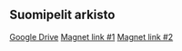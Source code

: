## Suomipelit arkisto

[Google Drive](https://drive.google.com/file/d/1sYzMLo9OswJc4P1xFEAHtyA29IZejZgG/view?usp=sharing)
[Magnet link #1](magnet:?xt=urn:btih:7f6dbc4e60e99da4d1f3dd2827b9613839297a21&dn=Suomipelit&tr=udp%3a%2f%2fexodus.desync.com%3a6969%2fannounce&tr=udp%3a%2f%2fipv4.tracker.harry.lu%3a80%2fannounce&tr=udp%3a%2f%2ftracker.opentrackr.org%3a1337%2fannounce&tr=udp%3a%2f%2ftracker.pirateparty.gr%3a6969%2fannounce&tr=udp%3a%2f%2ftracker.openbittorrent.com%3a80%2fannounce&tr=udp%3a%2f%2fexplodie.org%3a6969%2fannounce&tr=udp%3a%2f%2ftracker.leechers-paradise.org%3a6969%2fannounce&tr=udp%3a%2f%2ftracker.open-internet.nl%3a6969%2fannounce&tr=udp%3a%2f%2ftracker.cyberia.is%3a6969%2fannounce&tr=udp%3a%2f%2ftracker.coppersurfer.tk%3a6969%2fannounce&tr=udp%3a%2f%2ftracker.tiny-vps.com%3a6969%2fannounce&tr=udp%3a%2f%2ftracker.pomf.se%3a80%2fannounce&tr=udp%3a%2f%2ftracker.torrent.eu.org%3a451%2fannounce&tr=udp%3a%2f%2fzephir.monocul.us%3a6969%2fannounce&tr=udp%3a%2f%2ftracker.uw0.xyz%3a6969%2fannounce&tr=udp%3a%2f%2fbt.xxx-tracker.com%3a2710%2fannounce&tr=udp%3a%2f%2fretracker.lanta-net.ru%3a2710%2fannounce&tr=udp%3a%2f%2f9.rarbg.me%3a2710%2fannounce&tr=udp%3a%2f%2f9.rarbg.to%3a2710%2fannounce&tr=udp%3a%2f%2ftracker4.itzmx.com%3a2710%2fannounce&tr=http%3a%2f%2f104.238.198.186%3a8000%2fannounce&tr=udp%3a%2f%2f104.238.198.186%3a8000%2fannounce&tr=ws%3a%2f%2ftracker.btsync.cf%3a2710%2fannounce&tr=wss%3a%2f%2ftracker.openwebtorrent.com%3a443%2fannounce&tr=wss%3a%2f%2ftracker.fastcast.nz%3a443%2fannounce&tr=wss%3a%2f%2ftracker.btorrent.xyz%3a443%2fannounce&tr=http%3a%2f%2ftracker2.wasabii.com.tw%3a6969%2fannounce&tr=http%3a%2f%2fopen.kickasstracker.com%3a80%2fannounce&tr=https%3a%2f%2fopen.kickasstracker.com%3a443%2fannounce&tr=http%3a%2f%2f0d.kebhana.mx%3a443%2fannounce&tr=http%3a%2f%2fservandroidkino.ru%3a80%2fannounce&tr=http%3a%2f%2ftracker.openbittorrent.com%3a80%2fannounce&tr=http%3a%2f%2fbt.dl1234.com%3a80%2fannounce&tr=http%3a%2f%2fannounce.torrentsmd.com%3a6969%2fannounce&tr=http%3a%2f%2fomg.wtftrackr.pw%3a1337%2fannounce&tr=http%3a%2f%2ftracker.tfile.me%3a80%2fannounce&tr=https%3a%2f%2fopen.acgnxtracker.com%3a443%2fannounce&tr=http%3a%2f%2fbt.artvid.ru%3a6969%2fannounce&tr=http%3a%2f%2fagusiq-torrents.pl%3a6969%2fannounce&tr=http%3a%2f%2ftorrentsmd.me%3a8080%2fannounce&tr=http%3a%2f%2fretracker.telecom.by%3a80%2fannounce&tr=http%3a%2f%2fretracker.omsk.ru%3a2710%2fannounce&tr=http%3a%2f%2fretracker.bashtel.ru%3a80%2fannounce&tr=http%3a%2f%2falpha.torrenttracker.nl%3a443%2fannounce&tr=http%3a%2f%2fshare.camoe.cn%3a8080%2fannounce&tr=http%3a%2f%2ftorrent.nwps.ws%3a6969%2fannounce&tr=http%3a%2f%2ftracker2.itzmx.com%3a6961%2fannounce&tr=http%3a%2f%2fopen.acgtracker.com%3a1096%2fannounce&tr=http%3a%2f%2fopen.acgnxtracker.com%3a80%2fannounce&tr=http%3a%2f%2ftracker.publicbt.com%3a80%2fannounce&tr=http%3a%2f%2ftracker.city9x.com%3a2710%2fannounce&tr=http%3a%2f%2fretracker.mgts.by%3a80%2fannounce&tr=http%3a%2f%2ftracker.opentrackr.org%2fannounce&tr=http%3a%2f%2ftracker.electro-torrent.pl%3a80%2fannounce&tr=http%3a%2f%2fbigfoot1942.sektori.org%3a6969%2fannounce&tr=http%3a%2f%2ftracker.torrentyorg.pl%3a80%2fannounce&tr=http%3a%2f%2fretracker.spark-rostov.ru%3a80%2fannounce&tr=https%3a%2f%2fevening-badlands-6215.herokuapp.com%3a443%2fannounce&tr=http%3a%2f%2ftracker.opentrackr.org%3a1337%2fannounce&tr=http%3a%2f%2ftracker.publicbt.com%2fannounce&tr=http%3a%2f%2ftracker.vanitycore.co%3a6969%2fannounce&tr=http%3a%2f%2fsandrotracker.biz%3a1337%2fannounce&tr=http%3a%2f%2ftracker.trackerfix.com%2fannounce&tr=http%3a%2f%2fmgtracker.org%3a6969%2fannounce&tr=http%3a%2f%2ftracker.mg64.net%3a6881%2fannounce&tr=udp%3a%2f%2ftracker.publicbt.com%3a80%2fannounce&tr=udp%3a%2f%2ftracker.vanitycore.co%3a6969%2fannounce&tr=udp%3a%2f%2fsandrotracker.biz%3a1337%2fannounce&tr=udp%3a%2f%2fpublic.popcorn-tracker.org%3a6969%2fannounce&tr=udp%3a%2f%2ftracker2.christianbro.pw%3a6969%2fannounce&tr=udp%3a%2f%2ftracker.christianbro.pw%3a6969%2fannounce&tr=udp%3a%2f%2ftracker.grepler.com%3a6969%2fannounce&tr=udp%3a%2f%2ftorrent.gresille.org%3a80%2fannounce&tr=udp%3a%2f%2ftc.animereactor.ru%3a8082%2fannounce&tr=udp%3a%2f%2fbt.aoeex.com%3a8000%2fannounce&tr=udp%3a%2f%2ftracker.acg.gg%3a2710%2fannounce&tr=udp%3a%2f%2ftracker.xku.tv%3a6969%2fannounce&tr=udp%3a%2f%2ftracker.cypherpunks.ru%3a6969%2fannounce&tr=udp%3a%2f%2ftracker4.piratux.com%3a6969%2fannounce&tr=udp%3a%2f%2fsantost12.xyz%3a6969%2fannounce&tr=udp%3a%2f%2fopen.facedatabg.net%3a6969%2fannounce&tr=udp%3a%2f%2finferno.demonoid.ooo%3a3389%2fannounce&tr=udp%3a%2f%2ftracker.safe.moe%3a6969%2fannounce&tr=udp%3a%2f%2ftracker.desu.sh%3a6969%2fannounce&tr=udp%3a%2f%2fsd-95.allfon.net%3a2710%2fannounce&tr=udp%3a%2f%2ftracker.mgtracker.org%3a2710%2fannounce&tr=udp%3a%2f%2ftracker.internetwarriors.net%3a1337%2fannounce&tr=udp%3a%2f%2ftracker.justseed.it%3a1337%2fannounce&tr=udp%3a%2f%2fpubt.in%3a2710%2fannounce&tr=udp%3a%2f%2fthetracker.org%3a80%2fannounce&tr=udp%3a%2f%2ftrackerxyz.tk%3a1337%2fannounce&tr=udp%3a%2f%2finferno.demonoid.pw%3a3418%2fannounce&tr=udp%3a%2f%2fallesanddro.de%3a1337%2fannounce&tr=udp%3a%2f%2ftracker.dler.org%3a6969%2fannounce&tr=udp%3a%2f%2ftracker.skyts.net%3a6969%2fannounce&tr=udp%3a%2f%2fretracker.nts.su%3a2710%2fannounce&tr=udp%3a%2f%2ftracker.kamigami.org%3a2710%2fannounce&tr=udp%3a%2f%2fz.crazyhd.com%3a2710%2fannounce&tr=udp%3a%2f%2ftracker.files.fm%3a6969%2fannounce&tr=udp%3a%2f%2fretracker.coltel.ru%3a2710%2fannounce&tr=udp%3a%2f%2ftracker.piratepublic.com%3a1337%2fannounce&tr=udp%3a%2f%2fpeerfect.org%3a6969%2fannounce&tr=udp%3a%2f%2ftracker.zer0day.to%3a1337%2fannounce&tr=udp%3a%2f%2ftracker1.wasabii.com.tw%3a6969%2fannounce&tr=udp%3a%2f%2fp4p.arenabg.com%3a1337&tr=udp%3a%2f%2fp4p.arenabg.com%3a1337%2fannounce&tr=udp%3a%2f%2fcastradio.net%3a6969%2fannounce&tr=udp%3a%2f%2feddie4.nl%3a6969%2fannounce&tr=udp%3a%2f%2ftracker.x4w.co%3a6969%2fannounce&tr=udp%3a%2f%2fglotorrents.pw%3a6969%2fannounce&tr=udp%3a%2f%2fp4p.arenabg.ch%3a1337%2fannounce&tr=udp%3a%2f%2ftracker.blackunicorn.xyz%3a6969%2fannounce&tr=udp%3a%2f%2ftracker.sktorrent.net%3a6969%2fannounce&tr=udp%3a%2f%2fasnet.pw%3a2710%2fannounce&tr=udp%3a%2f%2ftracker.bluefrog.pw%3a2710%2fannounce&tr=udp%3a%2f%2ftracker.halfchub.club%3a6969%2fannounce&tr=udp%3a%2f%2fpackages.crunchbangplusplus.org%3a6969%2fannounce&tr=udp%3a%2f%2ftracker.tvunderground.org.ru%3a3218%2fannounce&tr=udp%3a%2f%2fopen.stealth.si%3a80%2fannounce&tr=udp%3a%2f%2ftracker.trackerfix.com%3a80%2fannounce&tr=udp%3a%2f%2fmgtracker.org%3a6969%2fannounce&tr=udp%3a%2f%2ftracker.mg64.net%3a6969%2fannounce&tr=udp%3a%2f%2ftracker.swateam.org.uk%3a2710%2fannounce)
[Magnet link #2](magnet:?xt=urn:btih:52df80ea52f121c2ec1545f4a7570b21f60c160b&dn=Suomipelit.zip&tr=udp%3a%2f%2fopen.stealth.si%3a80%2fannounce&tr=http%3a%2f%2fopen.acgnxtracker.com%3a80%2fannounce&tr=udp%3a%2f%2fzephir.monocul.us%3a6969%2fannounce&tr=udp%3a%2f%2ftracker.open-internet.nl%3a6969%2fannounce&tr=udp%3a%2f%2ftracker.torrent.eu.org%3a451%2fannounce&tr=http%3a%2f%2fshare.camoe.cn%3a8080%2fannounce&tr=udp%3a%2f%2f9.rarbg.to%3a2710%2fannounce&tr=udp%3a%2f%2fretracker.lanta-net.ru%3a2710%2fannounce&tr=udp%3a%2f%2ftracker.uw0.xyz%3a6969%2fannounce&tr=udp%3a%2f%2ftracker.tiny-vps.com%3a6969%2fannounce&tr=udp%3a%2f%2ftracker.coppersurfer.tk%3a6969%2fannounce&tr=udp%3a%2f%2ftracker.cyberia.is%3a6969%2fannounce&tr=http%3a%2f%2f104.238.198.186%3a8000%2fannounce&tr=udp%3a%2f%2f104.238.198.186%3a8000%2fannounce&tr=udp%3a%2f%2fbt.xxx-tracker.com%3a2710%2fannounce&tr=udp%3a%2f%2ftracker.opentrackr.org%3a1337%2fannounce&tr=http%3a%2f%2ftracker.torrentyorg.pl%3a80%2fannounce&tr=udp%3a%2f%2ftracker4.itzmx.com%3a2710%2fannounce&tr=ws%3a%2f%2ftracker.btsync.cf%3a2710%2fannounce&tr=wss%3a%2f%2ftracker.openwebtorrent.com%3a443%2fannounce&tr=wss%3a%2f%2ftracker.fastcast.nz%3a443%2fannounce&tr=wss%3a%2f%2ftracker.btorrent.xyz%3a443%2fannounce&tr=http%3a%2f%2f0d.kebhana.mx%3a443%2fannounce&tr=http%3a%2f%2fservandroidkino.ru%3a80%2fannounce&tr=http%3a%2f%2fopen.kickasstracker.com%3a80%2fannounce&tr=https%3a%2f%2fopen.kickasstracker.com%3a443%2fannounce&tr=udp%3a%2f%2fsandrotracker.biz%3a1337%2fannounce&tr=udp%3a%2f%2ftracker.vanitycore.co%3a6969%2fannounce&tr=http%3a%2f%2fsandrotracker.biz%3a1337%2fannounce&tr=http%3a%2f%2ftracker.vanitycore.co%3a6969%2fannounce&tr=udp%3a%2f%2ftracker.safe.moe%3a6969%2fannounce&tr=udp%3a%2f%2ftracker.publicbt.com%3a80%2fannounce&tr=udp%3a%2f%2fsantost12.xyz%3a6969%2fannounce&tr=udp%3a%2f%2fsd-95.allfon.net%3a2710%2fannounce&tr=https%3a%2f%2fevening-badlands-6215.herokuapp.com%3a443%2fannounce&tr=udp%3a%2f%2fopen.facedatabg.net%3a6969%2fannounce&tr=udp%3a%2f%2ftc.animereactor.ru%3a8082%2fannounce&tr=udp%3a%2f%2ftracker.grepler.com%3a6969%2fannounce&tr=udp%3a%2f%2fbt.aoeex.com%3a8000%2fannounce&tr=udp%3a%2f%2ftracker.acg.gg%3a2710%2fannounce&tr=udp%3a%2f%2ftracker.cypherpunks.ru%3a6969%2fannounce&tr=udp%3a%2f%2fpublic.popcorn-tracker.org%3a6969%2fannounce&tr=udp%3a%2f%2ftracker.xku.tv%3a6969%2fannounce&tr=udp%3a%2f%2ftracker2.christianbro.pw%3a6969%2fannounce&tr=udp%3a%2f%2ftracker.christianbro.pw%3a6969%2fannounce&tr=udp%3a%2f%2ftracker.desu.sh%3a6969%2fannounce&tr=http%3a%2f%2fbt.dl1234.com%3a80%2fannounce&tr=http%3a%2f%2fomg.wtftrackr.pw%3a1337%2fannounce&tr=http%3a%2f%2fretracker.mgts.by%3a80%2fannounce&tr=http%3a%2f%2ftracker.electro-torrent.pl%3a80%2fannounce&tr=http%3a%2f%2fagusiq-torrents.pl%3a6969%2fannounce&tr=https%3a%2f%2fopen.acgnxtracker.com%3a443%2fannounce&tr=http%3a%2f%2ftracker.tfile.me%3a80%2fannounce&tr=http%3a%2f%2ftorrentsmd.me%3a8080%2fannounce&tr=http%3a%2f%2fretracker.telecom.by%3a80%2fannounce&tr=http%3a%2f%2fretracker.bashtel.ru%3a80%2fannounce&tr=http%3a%2f%2fretracker.omsk.ru%3a2710%2fannounce&tr=http%3a%2f%2fretracker.spark-rostov.ru%3a80%2fannounce&tr=http%3a%2f%2ftracker2.itzmx.com%3a6961%2fannounce&tr=http%3a%2f%2fmgtracker.org%3a6969%2fannounce&tr=http%3a%2f%2falpha.torrenttracker.nl%3a443%2fannounce&tr=udp%3a%2f%2ftracker.kamigami.org%3a2710%2fannounce&tr=udp%3a%2f%2ftracker.swateam.org.uk%3a2710%2fannounce&tr=udp%3a%2f%2fp4p.arenabg.com%3a1337%2fannounce&tr=udp%3a%2f%2ftracker.tvunderground.org.ru%3a3218%2fannounce&tr=udp%3a%2f%2ftrackerxyz.tk%3a1337%2fannounce&tr=udp%3a%2f%2fretracker.nts.su%3a2710%2fannounce&tr=udp%3a%2f%2ftracker.skyts.net%3a6969%2fannounce&tr=udp%3a%2f%2fretracker.coltel.ru%3a2710%2fannounce&tr=udp%3a%2f%2fallesanddro.de%3a1337%2fannounce&tr=udp%3a%2f%2ftracker1.wasabii.com.tw%3a6969%2fannounce&tr=udp%3a%2f%2finferno.demonoid.pw%3a3418%2fannounce&tr=udp%3a%2f%2ftracker.dler.org%3a6969%2fannounce&tr=udp%3a%2f%2fpubt.in%3a2710%2fannounce&tr=udp%3a%2f%2fthetracker.org%3a80%2fannounce&tr=udp%3a%2f%2fpeerfect.org%3a6969%2fannounce&tr=udp%3a%2f%2ftracker.piratepublic.com%3a1337%2fannounce&tr=udp%3a%2f%2ftracker.zer0day.to%3a1337%2fannounce&tr=udp%3a%2f%2fz.crazyhd.com%3a2710%2fannounce&tr=udp%3a%2f%2ftracker.files.fm%3a6969%2fannounce&tr=udp%3a%2f%2ftracker.justseed.it%3a1337%2fannounce&tr=http%3a%2f%2fbigfoot1942.sektori.org%3a6969%2fannounce&tr=http%3a%2f%2ftorrent.nwps.ws%3a6969%2fannounce&tr=http%3a%2f%2ftracker.city9x.com%3a2710%2fannounce&tr=udp%3a%2f%2ftracker.halfchub.club%3a6969%2fannounce&tr=udp%3a%2f%2ftracker.bluefrog.pw%3a2710%2fannounce&tr=udp%3a%2f%2fpackages.crunchbangplusplus.org%3a6969%2fannounce&tr=udp%3a%2f%2fmgtracker.org%3a6969%2fannounce&tr=udp%3a%2f%2ftracker.mg64.net%3a6969%2fannounce&tr=udp%3a%2f%2ftracker.openbittorrent.com%3a80%2fannounce&tr=http%3a%2f%2ftracker2.wasabii.com.tw%3a6969%2fannounce&tr=http%3a%2f%2ftracker.publicbt.com%3a80%2fannounce&tr=http%3a%2f%2ftracker.mg64.net%3a6881%2fannounce&tr=http%3a%2f%2fbt.artvid.ru%3a6969%2fannounce&tr=http%3a%2f%2fopen.acgtracker.com%3a1096%2fannounce&tr=http%3a%2f%2ftracker.opentrackr.org%2fannounce&tr=http%3a%2f%2fannounce.torrentsmd.com%3a6969%2fannounce&tr=udp%3a%2f%2ftracker.trackerfix.com%3a80%2fannounce&tr=udp%3a%2f%2fexplodie.org%3a6969%2fannounce&tr=udp%3a%2f%2fasnet.pw%3a2710%2fannounce&tr=udp%3a%2f%2ftracker.mgtracker.org%3a2710%2fannounce&tr=udp%3a%2f%2ftracker4.piratux.com%3a6969%2fannounce&tr=http%3a%2f%2ftracker.trackerfix.com%2fannounce&tr=udp%3a%2f%2ftracker.pomf.se%3a80%2fannounce&tr=udp%3a%2f%2ftorrent.gresille.org%3a80%2fannounce&tr=udp%3a%2f%2ftracker.x4w.co%3a6969%2fannounce&tr=udp%3a%2f%2fcastradio.net%3a6969%2fannounce&tr=udp%3a%2f%2fp4p.arenabg.com%3a1337&tr=udp%3a%2f%2fipv4.tracker.harry.lu%3a80%2fannounce&tr=udp%3a%2f%2finferno.demonoid.ooo%3a3389%2fannounce&tr=udp%3a%2f%2ftracker.sktorrent.net%3a6969%2fannounce&tr=udp%3a%2f%2ftracker.blackunicorn.xyz%3a6969%2fannounce&tr=udp%3a%2f%2ftracker.internetwarriors.net%3a1337%2fannounce&tr=udp%3a%2f%2fexodus.desync.com%3a6969%2fannounce&tr=udp%3a%2f%2ftracker.pirateparty.gr%3a6969%2fannounce&tr=udp%3a%2f%2fp4p.arenabg.ch%3a1337%2fannounce&tr=udp%3a%2f%2fglotorrents.pw%3a6969%2fannounce&tr=udp%3a%2f%2feddie4.nl%3a6969%2fannounce&tr=udp%3a%2f%2f9.rarbg.me%3a2710%2fannounce&tr=http%3a%2f%2ftracker.opentrackr.org%3a1337%2fannounce&tr=udp%3a%2f%2ftracker.leechers-paradise.org%3a6969%2fannounce&tr=http%3a%2f%2ftracker.publicbt.com%2fannounce)
